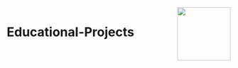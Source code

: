 <img align="right" width="120" height="120" src="https://github.com/cs-MohamedAyman/Computer-Science-Textbooks/blob/master/logos/data-structures.jpg">

# Educational-Projects
